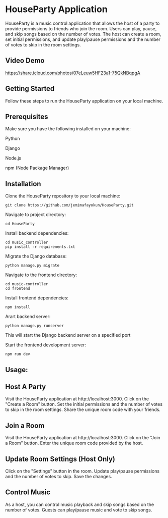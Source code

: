 # HouseParty Application
HouseParty is a music control application that allows the host of a party to provide permissions to friends who join the room. Users can play, pause, and skip songs based on the number of votes. The host can create a room, set initial permissions, and update play/pause permissions and the number of votes to skip in the room settings.

## Video Demo
[https://share.icloud.com/photos/07eLeuw5HF23a1-75QkNBqpgA
](https://youtu.be/UvDX3srAN_8?si=g0wvlE2XCoiyq83s)

## Getting Started

Follow these steps to run the HouseParty application on your local machine.

## Prerequisites
Make sure you have the following installed on your machine:

Python

Django

Node.js

npm (Node Package Manager)

## Installation

Clone the HouseParty repository to your local machine:

```
git clone https://github.com/jemimafayokun/HouseParty.git
```

Navigate to project directory:

```
cd HouseParty
```

Install backend dependencies:

```
cd music_controller
pip install -r requirements.txt
```

Migrate the Django database:

```
python manage.py migrate
```

Navigate to the frontend directory:

```
cd music-controller
cd frontend
```

Install frontend dependencies:

```
npm install
```

Arart backend server:
```
python manage.py runserver

```
This will start the Django backend server on a specified port

Start the frontend development server:
```
npm run dev
```
## Usage:

## Host A Party
Visit the HouseParty application at http://localhost:3000.
Click on the "Create a Room" button.
Set the initial permissions and the number of votes to skip in the room settings.
Share the unique room code with your friends.

## Join a Room  
Visit the HouseParty application at http://localhost:3000.
Click on the "Join a Room" button.
Enter the unique room code provided by the host.

## Update Room Settings (Host Only)
Click on the "Settings" button in the room.
Update play/pause permissions and the number of votes to skip.
Save the changes.

## Control Music
As a host, you can control music playback and skip songs based on the number of votes.
Guests can play/pause music and vote to skip songs.

